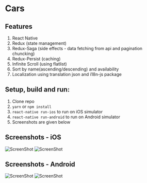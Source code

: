 # Cars

## Features
1. React Native
2. Redux (state management)
3. Redux-Saga (side effects - data fetching from api and pagination chuncking)
4. Redux-Persist (caching)
5. Infinite Scroll (using flatlist)
6. Sort by name(ascending/descending) and availability
7. Localization using translation json and i18n-js package

## Setup, build and run:

1.  Clone repo
2.  `yarn` or `npm install`
3.  `react-native run-ios` to run on iOS simulator
4.  `react-native run-android` to run on Android simulator
5.  Screenshots are given below

## Screenshots - iOS
![ScreenShot](https://github.com/Prash88/Cars/blob/master/screenshots/Screen%20Shot%202019-06-14%20at%205.13.18%20AM.png)
![ScreenShot](https://github.com/Prash88/Cars/blob/master/screenshots/Screen%20Shot%202019-06-14%20at%205.13.29%20AM.png)

## Screenshots - Android
![ScreenShot](https://github.com/Prash88/Cars/blob/master/screenshots/Screen%20Shot%202019-06-14%20at%205.16.20%20AM.png)
![ScreenShot](https://github.com/Prash88/Cars/blob/master/screenshots/Screen%20Shot%202019-06-14%20at%205.16.38%20AM.png)
